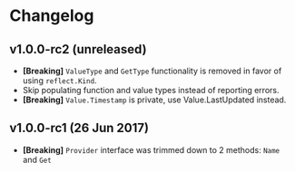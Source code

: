 # Changelog

## v1.0.0-rc2 (unreleased)

- **[Breaking]** `ValueType` and `GetType` functionality is removed in favor of using
  `reflect.Kind`.
- Skip populating function and value types instead of reporting errors.
- **[Breaking]** `Value.Timestamp` is private, use Value.LastUpdated instead.

## v1.0.0-rc1 (26 Jun 2017)

- **[Breaking]** `Provider` interface was trimmed down to 2 methods: `Name` and `Get`